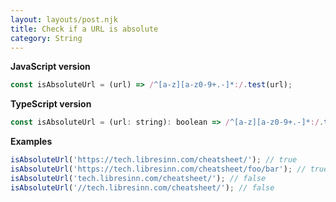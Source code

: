 ```yaml
---
layout: layouts/post.njk
title: Check if a URL is absolute
category: String
---
```


**JavaScript version**

```js
const isAbsoluteUrl = (url) => /^[a-z][a-z0-9+.-]*:/.test(url);
```

**TypeScript version**

```js
const isAbsoluteUrl = (url: string): boolean => /^[a-z][a-z0-9+.-]*:/.test(url);
```

**Examples**

```js
isAbsoluteUrl('https://tech.libresinn.com/cheatsheet/'); // true
isAbsoluteUrl('https://tech.libresinn.com/cheatsheet/foo/bar'); // true
isAbsoluteUrl('tech.libresinn.com/cheatsheet/'); // false
isAbsoluteUrl('//tech.libresinn.com/cheatsheet/'); // false
```

